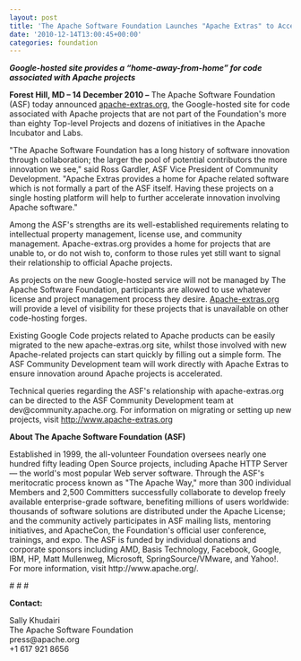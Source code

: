 ```yaml
---
layout: post
title: 'The Apache Software Foundation Launches "Apache Extras" to Accelerate Innovation '
date: '2010-12-14T13:00:45+00:00'
categories: foundation
---
```

<p style="margin-bottom: 0in; "><i><b>Google-hosted site provides a
“home-away-from-home” for code associated with Apache projects</b></i></p> 
  <p style="margin-bottom: 0in; "><b>Forest Hill, MD – 14 December 2010
–</b> The Apache Software Foundation (ASF) today announced
<a href="http://apache-extras.org">apache-extras.org</a>, the Google-hosted site for code associated with
Apache projects that are not part of the Foundation's more than
eighty Top-level Projects and dozens of initiatives in the Apache
Incubator and Labs.</p> 
  <p style="margin-bottom: 0in; ">&quot;The Apache Software Foundation
has a long history of software innovation through collaboration; the
larger the pool of potential contributors the more innovation we
see,&quot; said Ross Gardler, ASF Vice President of Community
Development. &quot;Apache Extras provides a home for Apache related
software which is not formally a part of the ASF itself. Having these
projects on a single hosting platform will help to further accelerate
innovation involving Apache software.&quot;</p> 
  <p style="margin-bottom: 0in; ">Among the ASF's strengths are its
well-established requirements relating to intellectual property
management, license use, and community management. Apache-extras.org
provides a home for projects that are unable to, or do not wish to,
conform to those rules yet still want to signal their relationship to
official Apache projects.</p> 
  <p style="margin-bottom: 0in; ">As projects on the new Google-hosted
service will not be managed by The Apache Software Foundation,
participants are allowed to use whatever license and project
management process they desire. <a href="http://www.apache-extras.org">Apache-extras.org</a> will provide a
level of visibility for these projects that is unavailable on other
code-hosting forges.</p> 
  <p style="margin-bottom: 0in; ">Existing Google Code projects related
to Apache products can be easily migrated to the new
apache-extras.org site, whilst those involved with new Apache-related
projects can start quickly by filling out a simple form. The ASF
Community Development team will work directly with Apache Extras to
ensure innovation around Apache projects is accelerated.</p> 
  <p style="margin-bottom: 0in; ">Technical queries regarding the ASF's
relationship with apache-extras.org can be directed to the ASF
Community Development team at dev@community.apache.org. For
information on migrating or setting up new projects, visit
<a href="http://www.apache-extras.org">http://www.apache-extras.org</a></p> 
  <p style="margin-bottom: 0in; "><b>About The Apache Software Foundation
(ASF)</b></p> 
  <p style="margin-bottom: 0in; ">Established in 1999, the all-volunteer
Foundation oversees nearly one hundred fifty leading Open Source
projects, including Apache HTTP Server — the world's most popular
Web server software. Through the ASF's meritocratic process known as
&quot;The Apache Way,&quot; more than 300 individual Members and
2,500 Committers successfully collaborate to develop freely available
enterprise-grade software, benefiting millions of users worldwide:
thousands of software solutions are distributed under the Apache
License; and the community actively participates in ASF mailing
lists, mentoring initiatives, and ApacheCon, the Foundation's
official user conference, trainings, and expo. The ASF is funded by
individual donations and corporate sponsors including AMD, Basis
Technology, Facebook, Google, IBM, HP, Matt Mullenweg, Microsoft,
SpringSource/VMware, and Yahoo!. For more information, visit
http://www.apache.org/.</p> 
  <p style="margin-bottom: 0in; "># # #</p> 
  <p style="margin-bottom: 0in; "><b>Contact:</b></p> 
  <p style="margin-bottom: 0in; ">Sally Khudairi<br />The Apache Software Foundation<br />press@apache.org<br />+1 617 921 8656&nbsp;</p>

